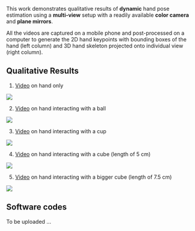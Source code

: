 This work demonstrates qualitative results of **dynamic** hand pose estimation using a **multi-view** setup with a readily available **color camera** and **plane mirrors**.

All the videos are captured on a mobile phone and post-processed on a computer to generate the 2D hand keypoints with bounding boxes of the hand (left column) and 3D hand skeleton projected onto individual view (right column).

## Qualitative Results

1) [Video](https://www.youtube.com/embed/X8sVhl8Wswk) on hand only
<img src="video/hand_only.gif">

2) [Video](https://www.youtube.com/embed/wcudUoM_ZcQ) on hand interacting with a ball
<img src="video/hand_with_ball.gif">

3) [Video](https://www.youtube.com/embed/37z8yIOd7GM) on hand interacting with a cup
<img src="video/hand_with_cup.gif">

4) [Video](https://www.youtube.com/embed/VhW-38FZN6Y) on hand interacting with a cube (length of 5 cm)
<img src="video/hand_with_cube_small.gif">

5) [Video](https://www.youtube.com/embed/QxNZqGyWXUo) on hand interacting with a bigger cube (length of 7.5 cm)
<img src="video/hand_with_cube_big.gif">

## Software codes
To be uploaded ...
